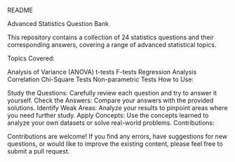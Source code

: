 README

Advanced Statistics Question Bank

This repository contains a collection of 24 statistics questions and their corresponding answers, covering a range of advanced statistical topics.

Topics Covered:

Analysis of Variance (ANOVA)
t-tests
F-tests
Regression Analysis
Correlation
Chi-Square Tests
Non-parametric Tests
How to Use:

Study the Questions: Carefully review each question and try to answer it yourself.
Check the Answers: Compare your answers with the provided solutions.
Identify Weak Areas: Analyze your results to pinpoint areas where you need further study.
Apply Concepts: Use the concepts learned to analyze your own datasets or solve real-world problems.
Contributions:

Contributions are welcome! If you find any errors, have suggestions for new questions, or would like to improve the existing content, please feel free to submit a pull request.
